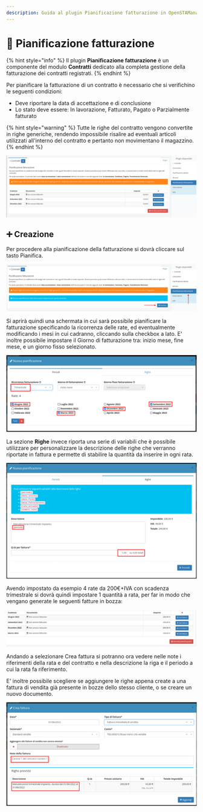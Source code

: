 ```yaml
---
description: Guida al plugin Pianificazione fatturazione in OpenSTAManager
---
```


# 📆 Pianificazione fatturazione

{% hint style="info" %}
Il plugin **Pianificazione fatturazione** è un componente del modulo **Contratti** dedicato alla completa gestione della fatturazione dei contratti registrati.
{% endhint %}

Per pianificare la fatturazione di un contratto è necessario che si verifichino le seguenti condizioni:

* Deve riportare la data di accettazione e di conclusione
* Lo stato deve essere: In lavorazione, Fatturato, Pagato o Parzialmente fatturato

{% hint style="warning" %}
Tutte le righe del contratto vengono convertite in righe generiche, rendendo impossibile risalire ad eventuali articoli utilizzati all'interno del contratto e pertanto non movimentano il magazzino.
{% endhint %}

![](<../../../../../.gitbook/assets/image (400).png>)

## ➕ Creazione

Per procedere alla pianificazione della fatturazione si dovrà cliccare sul tasto Pianifica.

![](<../../../../../.gitbook/assets/immagine (60).png>)

Si aprirà quindi una schermata in cui sarà possibile pianificare la fatturazione specificando la ricorrenza delle rate, ed eventualmente modificando i mesi in cui cadranno, cliccando sulla checkbox a lato. E' inoltre possibile impostare il Giorno di fatturazione tra: inizio mese, fine mese, e un giorno fisso selezionato.

![](<../../../../../.gitbook/assets/immagine (99).png>)

La sezione **Righe** invece riporta una serie di variabili che è possibile utilizzare per personalizzare la descrizione delle righe che verranno riportate in fattura e permette di stabilire la quantità da inserire in ogni rata.

![](<../../../../../.gitbook/assets/immagine (147).png>)

Avendo impostato da esempio 4 rate da 200€+IVA con scadenza trimestrale si dovrà quindi impostare 1 quantità a rata, per far in modo che vengano generate le seguenti fatture in bozza:

![](<../../../../../.gitbook/assets/immagine (252).png>)

Andando a selezionare Crea fattura si potranno ora vedere nelle note i riferimenti della rata e del contratto e nella descrizione la riga e il periodo a cui la rata fa riferimento.

E' inoltre possibile scegliere se aggiungere le righe appena create a una fattura di vendita già presente in bozze dello stesso cliente, o se creare un nuovo documento.

![](<../../../../../.gitbook/assets/immagine (101).png>)
